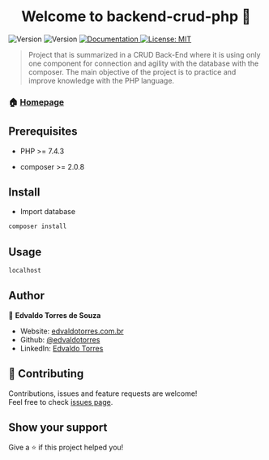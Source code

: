 <h1 align="center">Welcome to backend-crud-php 👋</h1>
<p>
  <img alt="Version" src="https://img.shields.io/badge/php-7.4.3-blue.svg?cacheSeconds=2592000" />
  <img alt="Version" src="https://img.shields.io/badge/composer-2.0.8-blue.svg?cacheSeconds=2592000" />
  <a href="https://github.com/edvaldotorres/backend-crud-php#readme" target="_blank">
    <img alt="Documentation" src="https://img.shields.io/badge/documentation-yes-brightgreen.svg" />
  </a>
  <a href="#" target="_blank">
    <img alt="License: MIT" src="https://img.shields.io/badge/License-MIT-yellow.svg" />
  </a>
</p>

> Project that is summarized in a CRUD Back-End where it is using only one component for connection and agility with the database with the composer. The main objective of the project is to practice and improve knowledge with the PHP language.

### 🏠 [Homepage](https://github.com/edvaldotorres/backend-crud-php#readme)

## Prerequisites

* PHP >= 7.4.3

* composer >= 2.0.8

## Install

* Import database

```sh
composer install
```

## Usage

```sh
localhost
```

## Author

👤 **Edvaldo Torres de Souza**

* Website: [edvaldotorres.com.br](https://edvaldotorres.com.br/)
* Github: [@edvaldotorres](https://github.com/edvaldotorres)
* LinkedIn: [Edvaldo Torres](https://www.linkedin.com/in/edvaldo-torres-189894150/)

## 🤝 Contributing

Contributions, issues and feature requests are welcome!<br />Feel free to check [issues page](https://github.com/edvaldotorres/backend-crud-php/issues). 

## Show your support

Give a ⭐️ if this project helped you!